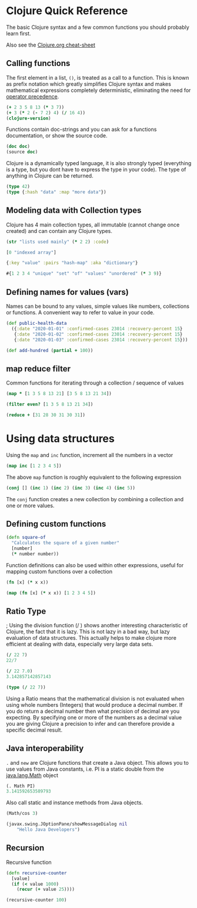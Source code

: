 # Clojure Quick Reference

The basic Clojure syntax and a few common functions you should probably learn first.

Also see the [Clojure.org cheat-sheet](https://clojure.org/api/cheatsheet)

## Calling functions

The first element in a list, `()`, is treated as a call to a function. This is known as prefix notation which greatly simplifies Clojure syntax and makes mathematical expressions completely deterministic, eliminating the need for [operator precedence](https://en.wikipedia.org/wiki/Order_of_operations).

```clojure
(+ 2 3 5 8 13 (* 3 7))
(+ 3 (* 2 (- 7 2) 4) (/ 16 4))
(clojure-version)
```

Functions contain doc-strings and you can ask for a functions documentation, or show the source code.

```clojure
(doc doc)
(source doc)
```

Clojure is a dynamically typed language, it is also strongly typed (everything is a type, but you dont have to express the type in your code).  The type of anything in Clojure can be returned.

```clojure
(type 42)
(type {:hash "data" :map "more data"})
```

## Modeling data with Collection types

Clojure has 4 main collection types, all immutable (cannot change once created) and can contain any Clojure types.

```clojure
(str "lists used mainly" (* 2 2) :code)

[0 "indexed array"]

{:key "value" :pairs "hash-map" :aka "dictionary"}

#{1 2 3 4 "unique" "set" "of" "values" "unordered" (* 3 9)}
```

## Defining names for values (vars)

Names can be bound to any values, simple values like numbers, collections or functions.  A convenient way to refer to value in your code.

```clojure
(def public-health-data
  ({:date "2020-01-01" :confirmed-cases 23014 :recovery-percent 15}
   {:date "2020-01-02" :confirmed-cases 23014 :recovery-percent 15}
   {:date "2020-01-03" :confirmed-cases 23014 :recovery-percent 15}))

(def add-hundred (partial + 100))
```

## map reduce filter

Common functions for iterating through a collection / sequence of values

```clojure
(map * [1 3 5 8 13 21] [3 5 8 13 21 34])

(filter even? [1 3 5 8 13 21 34])

(reduce + [31 28 30 31 30 31])
```

# Using data structures

Using the `map` and `inc` function, increment all the numbers in a vector

```clojure
(map inc [1 2 3 4 5])
```

The above `map` function is roughly equivalent to the following expression

```clojure
(conj [] (inc 1) (inc 2) (inc 3) (inc 4) (inc 5))
```

The `conj` function creates a new collection by combining a collection and one or more values.

## Defining custom functions

```clojure
(defn square-of
  "Calculates the square of a given number"
  [number]
  (* number number))
```

Function definitions can also be used within other expressions, useful for mapping custom functions over a collection

```clojure
(fn [x] (* x x))

(map (fn [x] (* x x)) [1 2 3 4 5])
```

## Ratio Type

; Using the division function (/ ) shows another interesting characteristic of Clojure, the fact that it is lazy.  This is not lazy in a bad way, but lazy evaluation of data structures.  This actually helps to make clojure more efficient at dealing with data, especially very large data sets.

```clojure
(/ 22 7)
22/7

(/ 22 7.0)
3.142857142857143

(type (/ 22 7))
```

Using a Ratio means that the mathematical division is not evaluated when using whole numbers (Integers) that would produce a decimal number.  If you do return a decimal number then what precision of decimal are you expecting.  By specifying one or more of the numbers as a decimal value you are giving Clojure a precision to infer and can therefore provide a specific decimal result.

## Java interoperability

`.` and `new` are Clojure functions that create a Java object. This allows you to use values from Java constants, i.e. PI is a static double from the [java.lang.Math](https://docs.oracle.com/javase/8/docs/api/java/lang/Math.html) object

```clojure
(. Math PI)
3.141592653589793
```

Also call static and instance methods from Java objects.

```clojure
(Math/cos 3)

(javax.swing.JOptionPane/showMessageDialog nil
    "Hello Java Developers")
```

## Recursion

Recursive function

```clojure
(defn recursive-counter
  [value]
  (if (< value 1000)
    (recur (+ value 25))))

(recursive-counter 100)
```

<!-- * TODO: loop-recur -->
<!-- * TODO: reduce and reducing function -->
